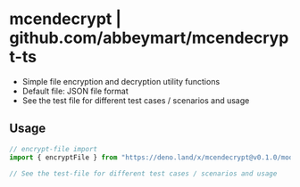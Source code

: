 # mcendecrypt | github.com/abbeymart/mcendecrypt-ts

- Simple file encryption and decryption utility functions
- Default file: JSON file format
- See the test file for different test cases / scenarios and usage

## Usage

```ts
// encrypt-file import
import { encryptFile } from "https://deno.land/x/mcendecrypt@v0.1.0/mod.ts";

// See the test-file for different test cases / scenarios and usage
```
